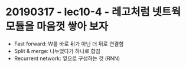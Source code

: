 # 20190317 - lec10-4 - 레고처럼 넷트웍 모듈을 마음껏 쌓아 보자

- Fast forward: W를 바로 뒤가 아닌 더 뒤로 연결함
- Split & merge: 나누었다가 하나로 합침
- Recurrent network: 옆으로 구성하는 것 (RNN)